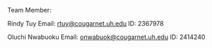 Team Member:

Rindy Tuy
  Email: rtuy@cougarnet.uh.edu
  ID: 2367978

Oluchi Nwabuoku
  Email: onwabuok@cougarnet.uh.edu
  ID: 2414240
